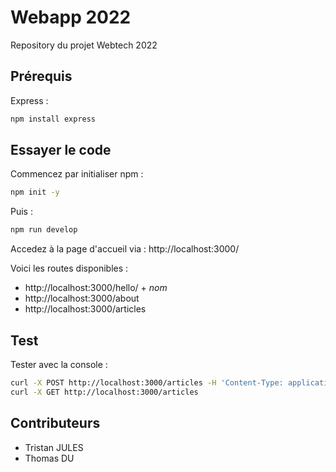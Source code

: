 # Webapp 2022

Repository du projet Webtech 2022

## Prérequis

Express :
```bash
npm install express
```

## Essayer le code

Commencez par initialiser npm : 
```bash
npm init -y
```

Puis :
```bash
npm run develop
```

Accedez à la page d'accueil via : http://localhost:3000/

Voici les routes disponibles :

- http://localhost:3000/hello/ + *nom*
- http://localhost:3000/about
- http://localhost:3000/articles

## Test

Tester avec la console :
```bash
curl -X POST http://localhost:3000/articles -H 'Content-Type: application/json' -d '{"title":"Article x", "content":"Content", "author":"Thomas"}'
curl -X GET http://localhost:3000/articles 
```

## Contributeurs

- Tristan JULES
- Thomas DU